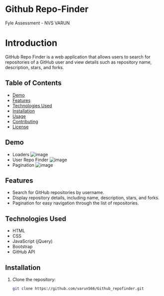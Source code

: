 # Github Repo-Finder
Fyle Assessment - NVS VARUN

# Introduction
GitHub Repo Finder is a web application that allows users to search for repositories of a GitHub user and view details such as repository name, description, stars, and forks.

## Table of Contents
- [Demo](#demo)
- [Features](#features)
- [Technologies Used](#technologies-used)
- [Installation](#installation)
- [Usage](#usage)
- [Contributing](#contributing)
- [License](#license)

## Demo
- Loaders ![image](https://github.com/varun566/Github_repofinder/assets/71657704/fa95563b-2d05-4de9-aebb-efea00e03152)
- User Repo Finder ![image](https://github.com/varun566/Github_repofinder/assets/71657704/c9a88b15-4b16-4220-86de-a96e98e14ba3)
- Pagination ![image](https://github.com/varun566/Github_repofinder/assets/71657704/e40433c4-be32-4c05-8d74-026e304c14ed)

## Features

- Search for GitHub repositories by username.
- Display repository details, including name, description, stars, and forks.
- Pagination for easy navigation through the list of repositories.

## Technologies Used

- HTML
- CSS
- JavaScript (jQuery)
- Bootstrap
- GitHub API

## Installation

1. Clone the repository:

   ```bash
   git clone https://github.com/varun566/Github_repofinder.git
